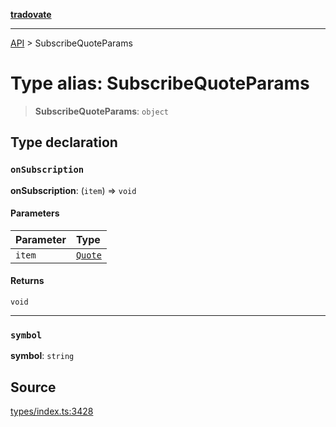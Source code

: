 [**tradovate**](../README.md)

***

[API](../API.md) > SubscribeQuoteParams

# Type alias: SubscribeQuoteParams

> **SubscribeQuoteParams**: `object`

## Type declaration

### `onSubscription`

**onSubscription**: (`item`) => `void`

#### Parameters

| Parameter | Type |
| :------ | :------ |
| `item` | [`Quote`](type-alias.Quote.md) |

#### Returns

`void`

***

### `symbol`

**symbol**: `string`

## Source

[types/index.ts:3428](https://github.com/cgilly2fast/tradovate-typescript/blob/b1caea5/src/types/index.ts#L3428)
